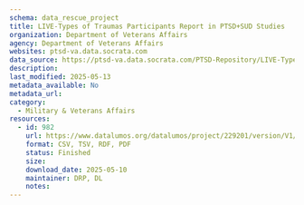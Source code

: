 ```yaml
---
schema: data_rescue_project 
title: LIVE-Types of Traumas Participants Report in PTSD+SUD Studies
organization: Department of Veterans Affairs
agency: Department of Veterans Affairs
websites: ptsd-va.data.socrata.com
data_source: https://ptsd-va.data.socrata.com/PTSD-Repository/LIVE-Types-of-Traumas-Participants-Report-in-PTSD-/htg5-9djf
description: 
last_modified: 2025-05-13
metadata_available: No
metadata_url: 
category:
  - Military & Veterans Affairs 
resources:
  - id: 982
    url: https://www.datalumos.org/datalumos/project/229201/version/V1/view
    format: CSV, TSV, RDF, PDF
    status: Finished
    size: 
    download_date: 2025-05-10
    maintainer: DRP, DL
    notes: 
---
```

